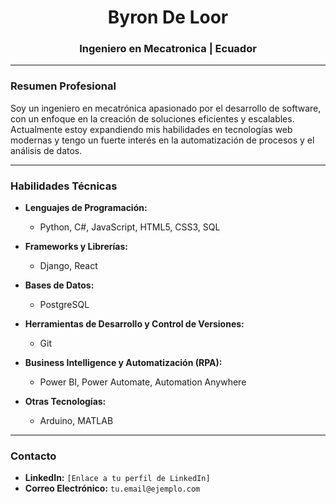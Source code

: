 <h1 align="center">Byron De Loor</h1>
<h3 align="center">Ingeniero en Mecatronica | Ecuador</h3>

---

### Resumen Profesional

Soy un ingeniero en mecatrónica apasionado por el desarrollo de software, con un enfoque en la creación de soluciones eficientes y escalables. Actualmente estoy expandiendo mis habilidades en tecnologías web modernas y tengo un fuerte interés en la automatización de procesos y el análisis de datos.

---

### Habilidades Técnicas

* **Lenguajes de Programación:**
    * Python, C#, JavaScript, HTML5, CSS3, SQL

* **Frameworks y Librerías:**
    * Django, React

* **Bases de Datos:**
    * PostgreSQL

* **Herramientas de Desarrollo y Control de Versiones:**
    * Git

* **Business Intelligence y Automatización (RPA):**
    * Power BI, Power Automate, Automation Anywhere

* **Otras Tecnologías:**
    * Arduino, MATLAB

---

### Contacto

* **LinkedIn:** `[Enlace a tu perfil de LinkedIn]`
* **Correo Electrónico:** `tu.email@ejemplo.com`
